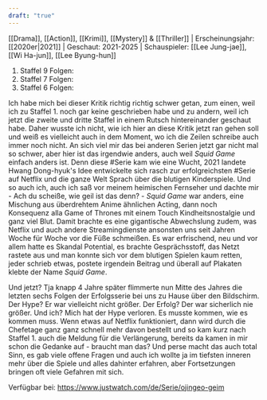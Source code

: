 ```yaml
---
draft: "true"
---
```


[[Drama]], [[Action]], [[Krimi]], [[Mystery]] & [[Thriller]] | Erscheinungsjahr: [[2020er|2021]] | Geschaut: 2021-2025 | Schauspieler: [[Lee Jung-jae]], [[Wi Ha-jun]], [[Lee Byung-hun]]

1. Staffel 9 Folgen:
2. Staffel 7 Folgen:
3. Staffel 6 Folgen:
 

Ich habe mich bei dieser Kritik richtig richtig schwer getan, zum einen, weil ich zu Staffel 1. noch gar keine geschrieben habe und zu andern, weil ich jetzt die zweite und dritte Staffel in einem Rutsch hintereinander geschaut habe. Daher wusste ich nicht, wie ich hier an diese Kritik jetzt ran gehen soll und weiß es vielleicht auch in dem Moment, wo ich die Zeilen schreibe auch immer noch nicht. An sich viel mir das bei anderen Serien jetzt gar nicht mal so schwer, aber hier ist das irgendwie anders, auch weil _Squid Game_ einfach anders ist. Denn diese #Serie kam wie eine Wucht, 2021 landete Hwang Dong-hyuk's Idee entwickelte sich rasch zur erfolgreichsten #Serie auf Netflix und die ganze Welt Sprach über die blutigen Kinderspiele. Und so auch ich, auch ich saß vor meinem heimischen Fernseher und dachte mir - Ach du scheiße, wie geil ist das denn? - _Squid Game_ war anders, eine Mischung aus überdrehtem Anime ähnlichen Acting, dann noch Konsequenz alla Game of Thrones mit einem Touch Kindheitsnostalgie und ganz viel Blut. Damit brachte es eine gigantische Abwechslung zudem, was Netflix und auch andere Streamingdienste ansonsten uns seit Jahren Woche für Woche vor die Füße schmeißen. Es war erfrischend, neu und vor allem hatte es Skandal Potential, es brachte Gesprächsstoff, das Netzt rastete aus und man konnte sich vor dem blutigen Spielen kaum retten, jeder schrieb etwas, postete irgendein Beitrag und überall auf Plakaten klebte der Name _Squid Game_. 

Und jetzt? Tja knapp 4 Jahre später flimmerte nun Mitte des Jahres die letzten sechs Folgen der Erfolgsserie bei uns zu Hause über den Bildschirm. Der Hype? Er war vielleicht nicht größer. Der Erfolg? Der war sicherlich nie größer. Und ich? Mich hat der Hype verloren. Es musste kommen, wie es kommen muss. Wenn etwas auf Netflix funktioniert, dann wird durch die Chefetage ganz ganz schnell mehr davon bestellt und so kam kurz nach Staffel 1. auch die Meldung für die Verlängerung, bereits da kamen in mir schon die Gedanke auf - braucht man das? Und perse macht das auch total Sinn, es gab viele offene Fragen und auch ich wollte ja im tiefsten inneren mehr über die Spiele und alles dahinter erfahren, aber Fortsetzungen bringen oft viele Gefahren mit sich.


Verfügbar bei: https://www.justwatch.com/de/Serie/ojingeo-geim